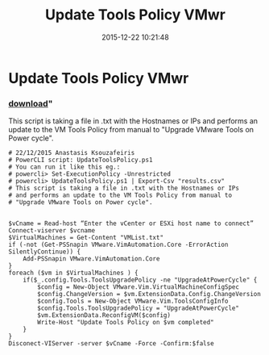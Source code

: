 ﻿---
pid:            6152
parent:         0
children:       
poster:         anksoswordpress
title:          Update Tools Policy VMwr
date:           2015-12-22 10:21:48
format:         posh
---

# Update Tools Policy VMwr

### [download](6152.ps1)"

This script is taking a file in .txt with the Hostnames or IPs and performs an update to the VM Tools Policy from manual to "Upgrade VMware Tools on Power cycle".

```posh
# 22/12/2015 Anastasis Ksouzafeiris
# PowerCLI script: UpdateToolsPolicy.ps1
# You can run it like this eg.:
# powercli> Set-ExecutionPolicy -Unrestricted
# powercli> UpdateToolsPolicy.ps1 | Export-Csv "results.csv"
# This script is taking a file in .txt with the Hostnames or IPs
# and performs an update to the VM Tools Policy from manual to 
# "Upgrade VMware Tools on Power cycle".


$vCname = Read-host “Enter the vCenter or ESXi host name to connect”
Connect-viserver $vcname
$VirtualMachines = Get-Content "VMList.txt"
if (-not (Get-PSSnapin VMware.VimAutomation.Core -ErrorAction SilentlyContinue)) {
	Add-PSSnapin VMware.VimAutomation.Core
}
foreach ($vm in $VirtualMachines ) {
	if($_.config.Tools.ToolsUpgradePolicy -ne "UpgradeAtPowerCycle" {
		$config = New-Object VMware.Vim.VirtualMachineConfigSpec
		$config.ChangeVersion = $vm.ExtensionData.Config.ChangeVersion
		$config.Tools = New-Object VMware.Vim.ToolsConfigInfo
		$config.Tools.ToolsUpgradePolicy = "UpgradeAtPowerCycle"
		$vm.ExtensionData.ReconfigVM($config)
		Write-Host "Update Tools Policy on $vm completed"
	}
}
Disconect-VIServer -server $vCname -Force -Confirm:$false
```
